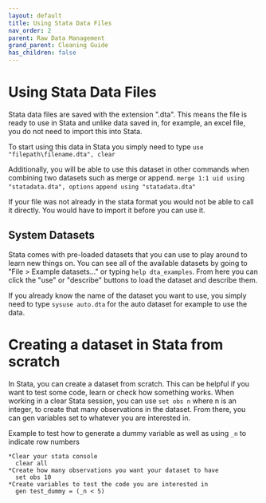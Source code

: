 ```yaml
---
layout: default
title: Using Stata Data Files
nav_order: 2
parent: Raw Data Management
grand_parent: Cleaning Guide
has_children: false
---
```


# Using Stata Data Files

Stata data files are saved with the extension ".dta". This means the file is ready to use in Stata and unlike data saved in, for example, an excel file, you do not need to import this into Stata. 

To start using this data in Stata you simply need to type 
  `use "filepath\filename.dta", clear `
 
Additionally, you will be able to use this dataset in other commands when combining two datasets such as merge or append. 
  `merge 1:1 uid using "statadata.dta", options`
  `append using "statadata.dta"`
 
 If your file was not already in the stata format you would not be able to call it directly. You would have to import it before you can use it.

## System Datasets 
Stata comes with pre-loaded datasets that you can use to play around to learn new things on. 
You can see all of the available datasets by going to "File > Example datasets..." or typing `help dta_examples`. From here you can click the "use" or "describe" buttons to load the dataset and describe them. 

If you already know the name of the dataset you want to use, you simply need to type `sysuse auto.dta` for the auto dataset for example to use the data. 


# Creating a dataset in Stata from scratch 
In Stata, you can create a dataset from scratch. This can be helpful if you want to test some code, learn or check how something works. 
When working in a clear Stata session, you can use `set obs n` where n is an integer, to create that many observations in the dataset. From there, you can gen variables set to whatever you are interested in. 

Example to test how to generate a dummy variable as well as using `_n` to indicate row numbers
````
*Clear your stata console
  clear all 
*Create how many observations you want your dataset to have
  set obs 10 
*Create variables to test the code you are interested in 
  gen test_dummy = (_n < 5) 
````


